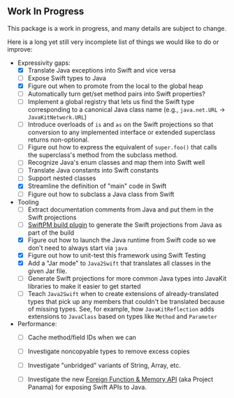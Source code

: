 ## Work In Progress

This package is a work in progress, and many details are subject to change.

Here is a long yet still very incomplete list of things we would like to do or
improve:

- Expressivity gaps:
    - [x] Translate Java exceptions into Swift and vice versa
    - [ ] Expose Swift types to Java
    - [x] Figure out when to promote from the local to the global heap
    - [ ] Automatically turn get/set method pairs into Swift properties?
    - [ ] Implement a global registry that lets us find the Swift type corresponding to a canonical Java class name (e.g., `java.net.URL` -> `JavaKitNetwork.URL`)
    - [ ] Introduce overloads of `is` and `as` on the Swift projections so that conversion to any implemented interface or extended superclass returns non-optional.
    - [ ] Figure out how to express the equivalent of `super.foo()` that calls the superclass's method from the subclass method.
    - [ ] Recognize Java's enum classes and map them into Swift well
    - [ ] Translate Java constants into Swift constants
    - [ ] Support nested classes
    - [x] Streamline the definition of "main" code in Swift
    - [ ] Figure out how to subclass a Java class from Swift
- Tooling
    - [ ] Extract documentation comments from Java and put them in the Swift projections
    - [ ] [SwiftPM build plugin](https://github.com/swiftlang/swift-package-manager/blob/main/Documentation/Plugins.md) to generate the Swift projections from Java as part of the build
    - [x] Figure out how to launch the Java runtime from Swift code so we don't need to always start via `java`
    - [x] Figure out how to unit-test this framework using Swift Testing
    - [x] Add a "Jar mode" to `Java2Swift` that translates all classes in the given Jar file.
    - [ ] Generate Swift projections for more common Java types into JavaKit libraries to make it easier to get started
    - [ ] Teach `Java2Swift` when to create extensions of already-translated types that pick up any members that couldn't be translated because of missing types. See, for example, how `JavaKitReflection` adds extensions to `JavaClass` based on types like `Method` and `Parameter`
- Performance:
    - [ ] Cache method/field IDs when we can
    - [ ] Investigate noncopyable types to remove excess copies
    - [ ] Investigate "unbridged" variants of String, Array, etc.
    - [ ] Investigate the new [Foreign Function & Memory API](https://bugs.openjdk.org/browse/JDK-8312523) (aka Project Panama) for exposing Swift APIs to Java.


